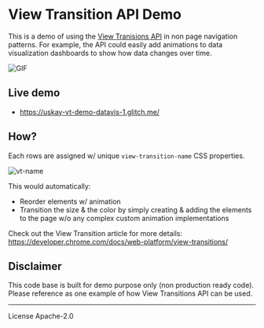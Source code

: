 # View Transition API Demo
This is a demo of using the [View Tranisions API](https://developer.mozilla.org/en-US/docs/Web/API/View_Transitions_API) in non page navigation patterns. For example, the API could easily add animations to data visualization dashboards to show how data changes over time.

![GIF](https://cdn.glitch.global/83e13573-94aa-4458-b845-892f2c4a4ebf/vt3.gif?v=1686202693009)

## Live demo
- https://uskay-vt-demo-datavis-1.glitch.me/

## How?
Each rows are assigned w/ unique `view-transition-name` CSS properties. 

![vt-name](https://cdn.glitch.global/83e13573-94aa-4458-b845-892f2c4a4ebf/vt-name.png?v=1686203562569)

This would automatically:
- Reorder elements w/ animation
- Transition the size & the color
by simply creating & adding the elements to the page w/o any complex custom animation implementations

Check out the View Transition article for more details: https://developer.chrome.com/docs/web-platform/view-transitions/

## Disclaimer
This code base is built for demo purpose only (non production ready code). Please reference as one example of how View Transitions API can be used.

---

License Apache-2.0